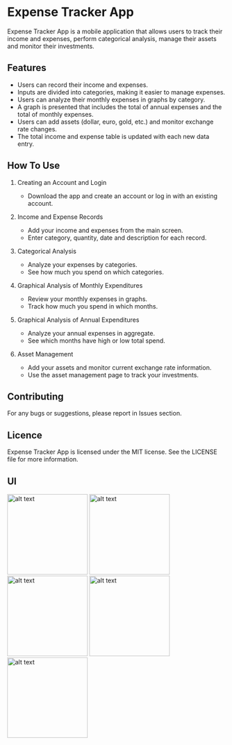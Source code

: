 # Expense Tracker App

Expense Tracker App is a mobile application that allows users to track their income and expenses, perform categorical analysis, manage their assets and monitor their investments.

## Features

- Users can record their income and expenses.
- Inputs are divided into categories, making it easier to manage expenses.
- Users can analyze their monthly expenses in graphs by category.
- A graph is presented that includes the total of annual expenses and the total of monthly expenses.
- Users can add assets (dollar, euro, gold, etc.) and monitor exchange rate changes.
- The total income and expense table is updated with each new data entry.

## How To Use
1. Creating an Account and Login
   - Download the app and create an account or log in with an existing account.

2. Income and Expense Records
   - Add your income and expenses from the main screen.
   - Enter category, quantity, date and description for each record.

3. Categorical Analysis
   - Analyze your expenses by categories.
   - See how much you spend on which categories.

4. Graphical Analysis of Monthly Expenditures
   - Review your monthly expenses in graphs.
   - Track how much you spend in which months.

5. Graphical Analysis of Annual Expenditures
   - Analyze your annual expenses in aggregate.
   - See which months have high or low total spend.

6. Asset Management
   - Add your assets and monitor current exchange rate information.
   - Use the asset management page to track your investments.

## Contributing
For any bugs or suggestions, please report in Issues section.

## Licence
Expense Tracker App is licensed under the MIT license. See the LICENSE file for more information.

## UI
<img src = "https://github.com/ozlemkayyaa/Expenses_Tracker_App/assets/126676960/bf613458-cc7d-490a-ac6a-3589af8ec65c" alt="alt text" width="185">
<img src = "https://github.com/ozlemkayyaa/Expenses_Tracker_App/assets/126676960/b06380df-8908-4ed4-a42d-20153b595027" alt="alt text" width="185">
<img src = "https://github.com/ozlemkayyaa/Expenses_Tracker_App/assets/126676960/7a18deb3-1ea1-4fe4-b712-15b5e69921d7" alt="alt text" width="185">
<img src = "https://github.com/ozlemkayyaa/Expenses_Tracker_App/assets/126676960/762d9c93-86bc-494b-919e-888d1d6d464d" alt="alt text" width="185">
<img src = "https://github.com/ozlemkayyaa/Expenses_Tracker_App/assets/126676960/ec9a44a1-550d-4f4a-b5a9-2f5e3bbad5ad" alt="alt text" width="185">
